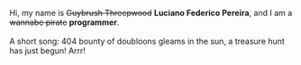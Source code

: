 Hi, my name is ~~Guybrush Threepwood~~ **Luciano Federico Pereira**, and I am a ~~wannabe pirate~~ **programmer**.<br><br>A short song: 404 bounty of doubloons gleams in the sun, a treasure hunt has just begun! Arrr!
